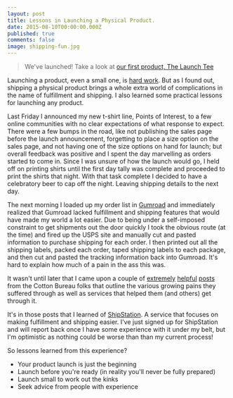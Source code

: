 ```yaml
---
layout: post
title: Lessons in Launching a Physical Product.
date: 2015-08-10T00:00:00.000Z
published: true
comments: false
image: shipping-fun.jpg
---
```

> We&#39;ve launched! Take a look at [our first product, The Launch Tee](http://pointsofinterest.clothing)

Launching a product, even a small one, is [hard work](/2015/08/01/a-bit-of-burnout.html). But as I found out, shipping a physical product brings a whole extra world of complications in the name of fulfillment and shipping. I also learned some practical lessons for launching any product.

Last Friday I announced my new t-shirt line, Points of Interest, to a few online communities with no clear expectations of what response to expect. There were a few bumps in the road, like not publishing the sales page before the launch announcement, forgetting to place a size option on the sales page, and not having one of the size options on hand for launch; but overall feedback was positive and I spent the day marvelling as orders started to come in. Since I was unsure of how the launch would go, I held off on printing shirts until the first day tally was complete and proceeded to print the shirts that night. With that task complete I decided to have a celebratory beer to cap off the night. Leaving shipping details to the next day.

The next morning I loaded up my order list in [Gumroad](https://gumroad.com) and immediately realized that Gumroad lacked fulfillment and shipping features that would have made my world a lot easier. Due to being under a self-imposed constraint to get shipments out the door quickly I took the obvious route (at the time) and fired up the USPS site and manually cut and pasted information to purchase shipping for each order. I then printed out all the shipping labels, packed each order, taped shipping labels to each package, and then cut and pasted the tracking information back into Gumroad. It&#39;s hard to explain how much of a pain in the ass this was.

It wasn&#39;t until later that I came upon a couple of [extremely](http://www.fullstopinteractive.com/blog/2010/12/so-you-want-to-make-t-shirts) [helpful](http://blog.unitedpixelworkers.com/2013/02/20/so-you-want-to-make-a-whole-bunch-of-t-shirts) [posts](https://cottonbureau.com/blog/so-you-want-to-make-even-more-t-shirts) from the Cotton Bureau folks that outline the various growing pains they suffered through as well as services that helped them (and others) get through it.

It&#39;s in those posts that I learned of [ShipStation](http://www.shipstation.com). A service that focuses on making fulfillment and shipping easier. I&#39;ve just signed up for ShipStation and will report back once I have some experience with it under my belt, but I&#39;m optimistic as nothing could be worse than than my current process!

So lessons learned from this experience?

*   Your product launch is just the beginning
*   Launch before you&#39;re ready (in reality you&#39;ll never be fully prepared)
*   Launch small to work out the kinks
*   Seek advice from people with experience